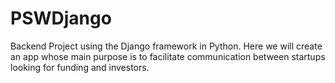 # PSWDjango
Backend Project using the Django framework in Python. Here we will create an app whose main purpose is to facilitate communication between startups looking for funding and investors.
